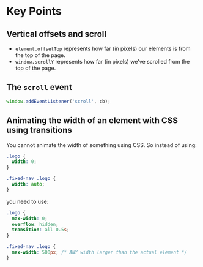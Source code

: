 # Key Points

## Vertical offsets and scroll

* `element.offsetTop` represents how far (in pixels) our elements is from the top of the page.
* `window.scrollY` represents how far (in pixels) we've scrolled from the top of the page.

## The `scroll` event

```js
window.addEventListener('scroll', cb);
```

## Animating the width of an element with CSS using transitions

You cannot animate the width of something using CSS. So instead of using:

```css
.logo {
  width: 0;
}

.fixed-nav .logo {
  width: auto;
}
```

you need to use:

```css
.logo {
  max-width: 0;
  overflow: hidden;
  transition: all 0.5s;
}

.fixed-nav .logo {
  max-width: 500px; /* ANY width larger than the actual element */
}
